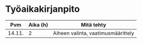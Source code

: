 # Työaikakirjanpito
| Pvm | Aika (h) | Mitä tehty |
| --- | --- | --- | 
| 14.11. | 2 | Aiheen valinta, vaatimusmäärittely |
  